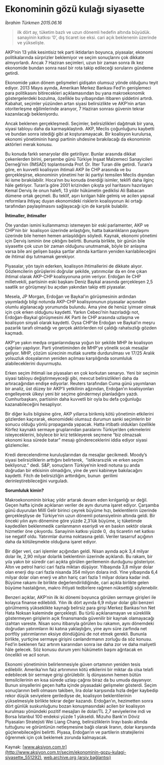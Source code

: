 # Ekonominin gözü kulağı siyasette

*İbrahim Türkmen 2015.06.16*

<div class="pNewsDetailMainContent ctx_content" itemprop="articleBody">
 <blockquote>
  <p>
   ilk dört ay, tüketim bazlı ve uzun dönemli hedefin altında büyüdük. sanayinin katkısı ‘0’, dış ticaret ise eksi. cari açık beklenenin üzerinde ve yükselişte.
  </p>
 </blockquote>
 <p>
  AKP’nin 13 yıllık kesintisiz tek parti iktidarları boyunca, piyasalar, ekonomi politikalarında sürprizler beklemiyor ve seçim sonuçlarını çok dikkate almıyorlardı. Ancak 7 Haziran seçimleri, uzun bir zaman sonra ilk kez ekonomide bundan sonra nasıl bir rota takip edileceği sorularını gündeme getirdi.
 </p>
 <p>
  Ekonomide yakın dönem gelişmeleri gidişatın olumsuz yönde olduğunu teyit ediyor. 2013 Mayıs ayında, Amerikan Merkez Bankası Fed’in genişlemeci para politikasını bitirecekleri açıklamasından bu yana makroekonomik göstergelerdeki bozulma, özellikle bu yılbaşından itibaren şiddetini artırdı. Kabahat, seçimler yüzünden artan siyasi belirsizlikte ve AKP’nin artan otoriterleşme eğilimlerinde aranıyor, 7 Haziran sonrası güvenin tekrar kazanılacağı bekleniyordu.
 </p>
 <p>
  Ancak beklenen gerçekleşmedi. Seçimler, belirsizlikleri dağıtmak bir yana, siyasi tabloyu daha da karmaşıklaştırdı. AKP, Meclis çoğunluğunu kaybetti ve bundan sonra istediği gibi at koşturamayacak. Bir koalisyon kurulursa, ekonomi yönetiminin hangi partinin uhdesine bırakılacağı da ekonominin aktörleri merak konusu.
 </p>
 <p>
  Bu konuda farklı senaryolar dile getiriliyor. Bunlar arasında dikkat çekenlerden birini, perşembe günü Türkiye İnşaat Malzemeci Sanayicileri Derneği’nin (İMSAD) toplantısında Prof. Dr. İlter Turan dile getirdi. Turan’a göre, en kuvvetli koalisyon ihtimali AKP ile CHP arasında ve bu gerçekleşirse, ekonominin yönetimi her iki partiyi temsilen Meclis dışından iki isme bırakılabilir. Hoca’nın bu konuda önerdiği isimler, teklifi daha ilginç hâle getiriyor. Turan’a göre 2001 krizinden çıkışta yol haritasını hazırlayan Kemal Derviş ile onun halefi, 13 yıldır hükümetin gediklisi Ali Babacan dümene ortak geçmeli. Bu teklif, aşırı kırılgan hâle gelmiş ve acilen yapısal reformlara ihtiyaç duyan ekonomideki risklerin koalisyonun iki ortağı tarafından paylaşılmasını sağlayacağı için de karşılık bulabilir.
 </p>
 <p>
  <strong>
   İhtimaller, ihtimaller
  </strong>
 </p>
 <p>
  Öte yandan ismini kullanmamızı istemeyen bir eski parlamenter, AKP ve CHP’nin bir  koalisyon üzerinde anlaştığını, hatta bakanlıkların paylaşımı üzerinde bile hemen hemen anlaşıldığını söyledi. Kaynak, ekonomi yönetimi için Derviş isminin öne çıktığını belirtti. Bununla birlikte, bir günün bile siyasette çok uzun bir zaman olduğunu unutmamak, böyle bir anlaşma varsa bile ani gelişen başka şartlar altında kartların yeniden karılabileceğini de ihtimal dışı tutmamak gerekiyor.
 </p>
 <p>
  Piyasalar, yön tayin ederken, koalisyon ihtimallerini de dikkate alıyor. Gözlemcilerin görüşlerini doğrular şekilde, yatırımcılar da en öne çıkan ihtimal olarak AKP-CHP koalisyonuna prim veriyor. Erdoğan ile CHP milletvekili, partisinin eski başkanı Deniz Baykal arasında gerçekleşen 2,5 saatlik sır görüşmeyi bu açıdan yakından takip etti piyasalar.
 </p>
 <p>
  Mesela, JP Morgan, Erdoğan ve Baykal’ın görüşmesinin ardından yayımladığı bilgi notunda AKP-CHP koalisyonunun piyasalar açısından olumlu algılanacağı yorumunda bulundu. Ama yine de henüz iyimser olmak için çok erken olduğunu kaydetti. Yarkın Cebeci’nin hazırladığı not, Erdoğan-Baykal görüşmesini AK Parti ile CHP arasında uzlaşma ve koalisyon sinyali olarak kaydetti. Oysa CHP’de Erdoğan ve Baykal’ın meşru pazarlık tarafı olmadığı ve gerçek aktörlerden rol çaldığı rahatsızlığı gözden kaçmadı.
 </p>
 <p>
  AKP’ye yakın medya organlarındaysa yoğun bir şekilde MHP ile koalisyon çağrıları yapılıyor. Parti yönetiminden de MHP’ye yönelik sıcak mesajlar geliyor. MHP, çözüm sürecinin mutlak surette durdurulması ve 17/25 Aralık yolsuzluk dosyalarının yeniden açılması karşılığında sorumluluk alabileceklerini duyurmuştu.
 </p>
 <p>
  Erken seçim ihtimali ise piyasaları en çok korkutan senaryo. Yeni bir seçimin siyasi tabloyu değiştirmeyeceği gibi, mevcut belirsizlikleri daha da artıracağından endişe ediyorlar. Reuters tarafından Cuma günü yayımlanan bir analiz, üst düzey bir AKP’li yetkilinin ağzından, Erdoğan’ın koalisyonları engelleyerek ülkeyi yeni bir seçime göndermeyi planladığını yazdı. Cumhurbaşkanı, partisinin daha kuvvetli bir oyla bu defa çoğunluğu kazanabileceğini hesaplıyor.
 </p>
 <p>
  Bir diğer kulis bilgisine göre, AKP yıllarca birikmiş kötü yönetimin etkilerini gözlerden kaçırarak, ekonomideki olumsuz durumun sanki seçimlerin bir sonucu olduğu yönlü propaganda yapacak. Hatta irtibatlı oldukları özellikle Körfez kaynaklı sermaye gruplarından paralarını Türkiye’den çekmelerini isteyeceklerini, böylece bir kriz tetikleyerek seçmene “biz olmazsak ekonomi kısa sürede batar” mesajı göndereceklerini iddia ediyor siyasi gözlemciler.
 </p>
 <p>
  Kredi derecelendirme kuruluşlarından da mesajlar gecikmedi. Moody’s siyasi belirsizliklerin arttığını belirterek,  “istikrarsızlık ve erken seçim bekliyoruz.” dedi. S&amp;P, sonuçların Türkiye’nin kredi notuna şu anda doğrudan bir etkisinin olmadığını, yine de yeni kabineye bakılacağını kaydetti. Fitch de belirsizliğin arttırdığını, bunun  gerilimi derinleştirebileceğini vurguladı.
 </p>
 <p>
  <strong>
   Sorumluluk kimin?
  </strong>
 </p>
 <p>
  Makroekonominin birkaç yıldır artarak devam eden kırılganlığı sır değil. Geçen hafta içinde açıklanan veriler de aynı duruma işaret ediyor. Çarşamba günü duyurulan Millî Gelir birinci çeyrek büyüme hızı, beklentilerin üzerinde gerçekleştiyse de Türkiye’nin uzun dönemli potansiyelinin altında geldi. Bir önceki yılın aynı dönemine göre yüzde 2,3’lük büyüme, iç tüketimde kaydedilen beklenmedik canlanmanın eseriydi ve en baskın sektör olarak hizmetler öne çıkıyordu. Sanayinin katkısı yüzde 0,  dış ticaretin net katkısı ise negatif oldu. Yatırımlar durma noktasına geldi. Veriler tasarruf açığının daha da kötüleşmekte olduğuna işaret ediyor.
 </p>
 <p>
  Bir diğer veri, cari işlemler açığından geldi. Nisan ayında açık 3,4 milyar dolar ile, 2,90 milyar dolarlık beklentinin üzerinde açıklandı. Bu rakam, bir yıla yakın bir süredir cari açıkta görülen gerilemenin durduğunu gösteriyor. Altın ve petrol harici cari fazla miktarı düşüyor. Yılbaşında 3,8 milyar dolar olan enerji dışı cari fazla nisanda 354 milyon dolara indi. Yine yılbaşında 6,4 milyar dolar olan enerji ve altın hariç cari fazla 1 milyar dolara kadar indi. Büyüme rakamı ile birlikte değerlendirildiğinde, cari açıkla birlikte gelen büyüme hastalığının, makro ihtiyati tedbirlere rağmen nüksettiği söylenebilir.
 </p>
 <p>
  Benzeri açıklar, AKP’nin ilk iki dönemi boyunca görülen sermaye girişleri ile kolayca finanse edilebildi. Yılın ilk dört ayında 6,9 milyar dolar gibi benzeri görülmemiş yükseklikte kaynağı belirsiz para girişi Merkez Bankası’nın Net Hata Noksan kaleminde gerçekleşti. Bu türlü açıklanamayan ve süreklilik göstermeyen girişlerin açık finansmanda güvenilir bir kaynak olamayacağı izahtan vareste. Nisan sonu itibarıyla görülen bu rakamın, aynı dönemdeki doğrudan yatırımların iki katına yaklaştığını, yine aynı süre zarfında net portföy yatırımlarının eksiye döndüğünü de not etmek gerekli. Bununla birlikte, yurtiçine sermaye girişini canlandırmanın zorluğu da söz konusu. Fed’in beklenen faiz artırım kararından sonra ise daha zor ve daha maliyetli hâle gelecek. Söz konusu durum yeni hükümetin başını ağrıtacak en öncelikli ve acil sorun.
 </p>
 <p>
  Ekonomi yönetiminin belirlenmesiyle güven ortamının yeniden tesis edilebilir. Amerika’nın faiz artırımının kötü etkilerini bir miktar da olsa telafi edebilecek bir sermaye girişi görülebilir. İş dünyasının hemen bütün temsilcilerinin en kısa sürede uzlaşı çağrısı biraz da bu umuda dayanıyor. Bunun sinyallerini geçen hafta içinde piyasadaki gelişmeler gösterdi. Seçim sonuçlarının belli olmasını takiben, lira dolar karşısında hızla değer kaybedip rekor düşük seviyelere gerilediyse de, koalisyon beklentilerinin yükselmesiyle birlikte tekrar değer kazandı. Erdoğan’ın, hezimetten sonra dört günlük suskunluğunu bozan konuşmasındaki acilen bir koalisyon kurulması yönündeki pozitif mesajları ile dolar/TL 2,7 seviyelerine indi ve Borsa İstanbul 100 endeksi yüzde 1 yükseldi. Mizuho Bank’ın Döviz Piyasaları Stratejisti Wei Liang Chang, belirsizliklerin lirayı baskı altında tuttuğunu ve görüntünün netleşmesine bağlı olarak liranın, dolar karşısında güçlenebileceğini belirtti. Piyasa, Erdoğan’ın ve partilerin stratejilerini öğrenmek için çok beklemek zorunda kalmayacak.
 </p>
</div>


Kaynak: [www.aksiyon.com.tr](http://www.aksiyon.com.tr/secim/ekonominin-gozu-kulagi-siyasette_551292), [web.archive.org (arşiv bağlantısı)](http://web.archive.org/web/20151223053301/http://www.aksiyon.com.tr/secim/ekonominin-gozu-kulagi-siyasette_551292)
